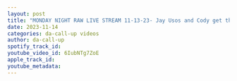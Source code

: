 ```yaml
---
layout: post
title: "MONDAY NIGHT RAW LIVE STREAM 11-13-23- Jay Usos and Cody get there Rematch for the Tag Team Titles"
date: 2023-11-14
categories: da-call-up videos
author: da-call-up
spotify_track_id: 
youtube_video_id: 6IubNTg7ZoE
apple_track_id: 
youtube_metadata: 
---
```

